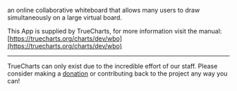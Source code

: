 an online collaborative whiteboard that allows many users to draw simultaneously on a large virtual board.

This App is supplied by TrueCharts, for more information visit the manual: [https://truecharts.org/charts/dev/wbo](https://truecharts.org/charts/dev/wbo)

---

TrueCharts can only exist due to the incredible effort of our staff.
Please consider making a [donation](https://truecharts.org/sponsor) or contributing back to the project any way you can!

